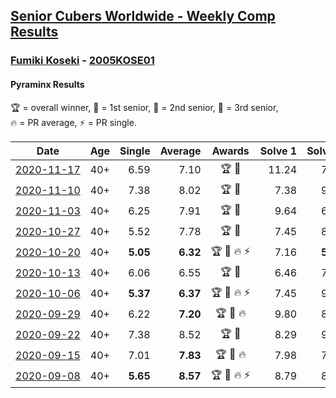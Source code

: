 <style>table {white-space: nowrap;}</style>

## [Senior Cubers Worldwide - Weekly Comp Results](/scw-comp/results/)
### [Fumiki Koseki](README.md) - [2005KOSE01](https://www.worldcubeassociation.org/persons/2005KOSE01?event=pyram)
#### Pyraminx Results

<span style="white-space: nowrap;">🏆 = overall winner</span>, <span style="white-space: nowrap;">🥇 = 1st senior</span>, <span style="white-space: nowrap;">🥈 = 2nd senior</span>, <span style="white-space: nowrap;">🥉 = 3rd senior</span>, <span style="white-space: nowrap;">🔥 = PR average</span>, <span style="white-space: nowrap;">⚡ = PR single</span>.

| Date | Age | Single | Average | Awards | Solve 1 | Solve 2 | Solve 3 | Solve 4 | Solve 5 | Video |
| :--: | :--: | --: | --: | :--: | --: | --: | --: | --: | --: | :-- |
| [2020-11-17](../../results/2020-11-17/pyram.md) | 40+ | 6.59 | 7.10 | 🏆 🥇 | 11.24 | 7.44 | 6.65 | 6.59 | 7.22 | [Desktop](https://www.facebook.com/events/2044447579025647/permalink/2049946091809129) / [Mobile](https://m.facebook.com/events/2044447579025647?view=permalink&id=2049946091809129) |
| [2020-11-10](../../results/2020-11-10/pyram.md) | 40+ | 7.38 | 8.02 | 🏆 🥇 | 7.38 | 9.26 | 7.50 | 8.10 | 8.47 | [Desktop](https://www.facebook.com/events/758374458225984/permalink/762799617783468) / [Mobile](https://m.facebook.com/events/758374458225984?view=permalink&id=762799617783468) |
| [2020-11-03](../../results/2020-11-03/pyram.md) | 40+ | 6.25 | 7.91 | 🏆 🥇 | 9.64 | 6.25 | 8.89 | 7.56 | 7.29 | [Desktop](https://www.facebook.com/events/406412140373592/permalink/411437996537673) / [Mobile](https://m.facebook.com/events/406412140373592?view=permalink&id=411437996537673) |
| [2020-10-27](../../results/2020-10-27/pyram.md) | 40+ | 5.52 | 7.78 | 🏆 🥇 | 7.45 | 8.05 | 7.85 | 11.48 | 5.52 | [Desktop](https://www.facebook.com/events/3728096903891317/permalink/3740213092679698) / [Mobile](https://m.facebook.com/events/3728096903891317?view=permalink&id=3740213092679698) |
| [2020-10-20](../../results/2020-10-20/pyram.md) | 40+ | **5.05** | **6.32** | 🏆 🥇 🔥 ⚡ | 7.16 | **5.05** | 10.05 | 6.00 | 5.81 | [Desktop](https://www.facebook.com/events/3475733505840328/permalink/3494835703930108) / [Mobile](https://m.facebook.com/events/3475733505840328?view=permalink&id=3494835703930108) |
| [2020-10-13](../../results/2020-10-13/pyram.md) | 40+ | 6.06 | 6.55 | 🏆 🥇 | 6.46 | 7.06 | 10.11 | 6.12 | 6.06 | [Desktop](https://www.facebook.com/events/718285385437639/permalink/723750221557822) / [Mobile](https://m.facebook.com/events/718285385437639?view=permalink&id=723750221557822) |
| [2020-10-06](../../results/2020-10-06/pyram.md) | 40+ | **5.37** | **6.37** | 🏆 🥇 🔥 ⚡ | 7.45 | 9.80 | **5.37** | 6.28 | **5.37** | [Desktop](https://www.facebook.com/events/365989921479949/permalink/371500104262264) / [Mobile](https://m.facebook.com/events/365989921479949?view=permalink&id=371500104262264) |
| [2020-09-29](../../results/2020-09-29/pyram.md) | 40+ | 6.22 | **7.20** | 🏆 🥇 🔥 | 9.80 | 8.55 | 6.23 | 6.81 | 6.22 | [Desktop](https://www.facebook.com/events/318437286122261/permalink/323627715603218) / [Mobile](https://m.facebook.com/events/318437286122261?view=permalink&id=323627715603218) |
| [2020-09-22](../../results/2020-09-22/pyram.md) | 40+ | 7.38 | 8.52 | 🏆 🥇 | 8.29 | 9.33 | 9.79 | 7.38 | 7.95 | [Desktop](https://www.facebook.com/events/361626694990606/permalink/362913788195230) / [Mobile](https://m.facebook.com/events/361626694990606?view=permalink&id=362913788195230) |
| [2020-09-15](../../results/2020-09-15/pyram.md) | 40+ | 7.01 | **7.83** | 🏆 🥇 🔥 | 7.98 | 7.61 | 7.89 | 8.48 | 7.01 | [Desktop](https://www.facebook.com/events/681386202727964/permalink/684674805732437) / [Mobile](https://m.facebook.com/events/681386202727964?view=permalink&id=684674805732437) |
| [2020-09-08](../../results/2020-09-08/pyram.md) | 40+ | **5.65** | **8.57** | 🏆 🥇 🔥 ⚡ | 8.79 | 8.35 | 8.92 | 8.58 | **5.65** | [Desktop](https://www.facebook.com/events/1438001453064843/permalink/1443799039151751) / [Mobile](https://m.facebook.com/events/1438001453064843?view=permalink&id=1443799039151751) |


<!-- Global site tag (gtag.js) - Google Analytics -->
<script async src="https://www.googletagmanager.com/gtag/js?id=UA-86348435-3"></script>
<script>window.dataLayer = window.dataLayer || []; function gtag() {dataLayer.push(arguments);} gtag('js', new Date()); gtag('config', 'UA-86348435-3');</script>
